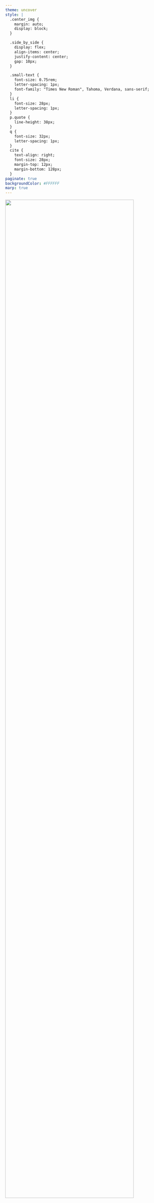 ```yaml
---
theme: uncover
style: |
  .center_img {
    margin: auto;
    display: block;
  }

  .side_by_side {
    display: flex;
    align-items: center;
    justify-content: center;
    gap: 10px;
  }

  .small-text {
    font-size: 0.75rem;
    letter-spacing: 1px;
    font-family: "Times New Roman", Tahoma, Verdana, sans-serif;
  }
  li {
    font-size: 28px;
    letter-spacing: 1px;
  }
  p.quote {
    line-height: 38px;
  }
  q {
    font-size: 32px;
    letter-spacing: 1px;
  }
  cite {
    text-align: right;
    font-size: 28px;
    margin-top: 12px;
    margin-bottom: 128px;
  }
paginate: true
backgroundColor: #FFFFFF
marp: true
---
```


<img class="center_img" src="assets/phoenix_logo.png" width="90%" />

---

### Предговор

* Какво е Plug?
* Пример: [Линк](https://gist.github.com/IvanIvanoff/a7f0c94ee6815b5cfc776ce3011879b8)

---

### Съдържание

* Ще разгледаме:
  1. Какво е Phoenix и как да го инсталираме;
  2. Какво е MVC архитектура;
  3. Как е структуриран кодът във Phoenix приложение;
  4. Генератори;
  5. Разглеждане на примерен код.
* Няма да разглеждаме:
  1. Писане на JS/CSS/HTML;
  2. Сложни примери и детайли. 90 минути са недостатъчни за навлизане в дълбочина в нито една тема.

---

### Какво е Phoenix?

* MVC уеб фреймурък, написан на Elixir.
* Също предоставя и абстракции над Websocket - Channels.
* MVC е архитектурен шаблон за изграждане на уеб приложения, разделяйки го в 3 главни части:
  * **M**odel: Кодът, отговорен за бизнес логиката, комуникацията с базата данни и т.н.
  * **V**iew: Кодът, свързан с потребителския интерфейс.
  * **C**ontroller: Играе ролята на посредник между Model и View. Обработва входящите заявки.

---

### Какво е Phoenix?

* Може да използвате само някои части от Phoenix или да не го използвате като MVC фреймуърк.
* Може да мислите за Phoenix като кабор с инструменти като вие избирате кои от тях да използвате.
* Може да не използвате Ecto.
* Може да не използвате View/HTML.
* Може да пишете приложение, което е само JSON API.
* Може да пишете приложение, което е само GraphQL сървър.
* Може да поддържате само websocket endpoints.

---

<img class="center_img" src="assets/mvc_overview_1.png" width="90%" />

---

<img class="center_img" src="assets/mvc_overview_2.png" width="60%" />

---

### Първи стъпки

* `mix archive.install hex phx_new` - Създаване на нов Phoenix проект.
* Може и без `mix phx.new`, така се спестява писането на много boilerplate.
* Сайт: https://www.phoenixframework.org/
* Github: https://github.com/phoenixframework/phoenix/
* Създаване на нов Phoenix проект в стъпки: [линк](https://hexdocs.pm/phoenix/up_and_running.html)

---

```bash
➜ mix phx.new app

We are almost there! The following steps are missing:
    $ cd app
Then configure your database in config/dev.exs and run:
    $ mix ecto.create
Start your Phoenix app with:
    $ mix phx.server
You can also run your app inside IEx (Interactive Elixir) as:
    $ iex -S mix phx.server

➜ cd app 
➜ mix ecto.create # Създаваме базата данни
➜ mix phx.gen.auth Accounts User users # Създаваме authentication
```

---

### Структура на Phoenix проект

* `assets` съдържа frontend assets - най-вече Javascript и CSS.
* `lib` съдържа кода на нашето приложение.
  * `lib/my_app` съдържа бизнес логиката. Тук се случва интеракцията с базата данни, т.е. тук живее Model частта.
  * `lib/my_app_web` съдържа кода, отговорен за предоставянето на програмата като уеб приложение, т.е. тук живеят Controller и View частите.
  * Всичко, което сме правили на лекции и домашни досега (освен лекцията за Plug), е код, който живее в `lib/my_app`
* `priv` съдържа файлове и скриптове, които не са част от приложението, но са нужни в production. Това включва статични файлове, скриптове за миграция на базата данни, файлове свързани с i18n и др.
* `test` съдържа всички тестове.

---

```sh
.
├── assets
│   ├── ...
├── config
├── lib
│   ├── test_structure
│   └── test_structure_web
│       ├── components
│       │   └── layouts
│       └── controllers
│           └── page_html
├── priv
│   ├── gettext
│   │   └── en
│   │       └── LC_MESSAGES
│   ├── repo
│   │   └── migrations
│   └── static
│       └── images
└── test
    ├── support
    └── test_structure_web
        └── controllers
```

---

```sh
./test_structure_web
├── components
│   ├── core_components.ex
│   ├── layouts
│   │   ├── app.html.heex
│   │   └── root.html.heex
│   └── layouts.ex
├── controllers
│   ├── error_html.ex
│   ├── error_json.ex
│   ├── page_controller.ex
│   ├── page_html
│   │   └── home.html.heex
│   └── page_html.ex
├── endpoint.ex
├── gettext.ex
├── router.ex
└── telemetry.ex
```

---

### Model

* Бизнес логиката на приложението.
* Имплементира връзката с външни сървиси - API-та, бази данни и т.н.
* Имплементира връзката с базата данни, трансформацията на данните и правилата според които данните се променят.
* Кодът е независим от визуализацията, а е отговорен за самите данни:
  * Кодът, който валидира и съхранява потребител в базата данни.
  * Кодът, който променя потребителското име.
  * Кодът, който изпраща мейли.

---

### Структуриране на кода в моделите

* В литературата и документацията за Elixir често ще срещнете термини като:
  * Core/Schema Module
  * Context/Boundary Module
* Phoenix генераторите създават код, който е организиран по този начин.

---

### Schema (Core) Modules

* Най-често съдържа дефиниция на Ecto схема, changeset функции и дефиниции на заявки.
* Тук поставяме код, който е детерминистичен
* Функциите връщат `Ecto Query` и извикващият функцията трябва да изпълни тази заявка.
  * Композицията на заявка е детерминистична операция;
  * Изпълнението на заявка не е детерминистична операция.
* Външният свят не работи директно с тези модули.
* Пример: [Линк](https://gist.github.com/IvanIvanoff/9384462be1a922bcc178df6ef62dd672)
---


### Context (Boundary) Modules

* Предоставят връзка с външни ресурси - бази данни, API-та и т.н.
* Скриват досадни детайли.
  * При смяна на парола трябва да се изтрие старата, да се изтрият всички съществуващи токени, да се запише новата парола, (опционално) да се изпрати мейл, че е настъпила промяна (без да пращате парола в текстов вид) и т.н.
* Грижат се за несигурността/недетерминистичността на поведението.
  * Най-често като връщат `{:ok, result}` или `{:error, reason}`
* Групират много сървиси/core модули и предоставят единно API за достъп
  * `Accounts` контекст модула използва с `User`, `UserToken`, `UserNotifier` и т.н., за да предостави API за работа с потребители.
* Пример: [Линк](https://gist.github.com/IvanIvanoff/9ecfd2130e97963e1b62ec0bad2667d1)

---

### Core или Boundary?

* По усет/интуиция. Разгледайте кода, генериран от Phoenix, за да ги добиете.
* Добавете Ecto Query в Core и изпълнението на заявката в Context.
* Pipe-land vs With-land (Opinionated, изобщо не е твърдо правило)
  * `|>` е "детерминистично" в смисъл, че ако някоя функция не върне очакван резултат, то ще получим `MatchError`
  * Използваме `with` вместо `|>`, когато очакваме възможност за грешки.
* Детерминистичните неща отиват в Core, недетерминистичните в Context
* Ако за изпълнението на някоя функционалност се изисква комбинирането на няколко схеми и функционалности от различни модули - в Context.

---

### Schema (Core) Modules - Extra

* Схема модулите предоставят логика, която описва как да свържем един Elixir модул с таблица в базата данни.
* Схема модулите не взаимодействат с базата данни, а предоставят код, който отговарят на някои въпроси:
  * Какво е името на таблицата в базата?
  * Какви полета има схемата и таблицата (може да предоставим колона от таблицата с друго име в схемата)?
  * Какви са връзките между отделни таблици (`belongs_to`, `has_one`, `has_many` и т.н.) ?
  * Каква заявка да използваме, за да вземем/променим данни в таблицата?
  * Как да валидираме данните, преди да ги запишем в базата данни?
  * Други.
* Context модула взима нужните заявки от Schema модула и ги изпълнява.

---

```sh
./lib/pento
├── accounts # folder named as the context module, holds the schema modules
│   ├── user.ex # schema/core module
│   ├── user_notifier.ex # schema/core module
│   └── user_token.ex # schema/core module
├── accounts.ex # context module
├── application.ex
├── catalog
│   └── product.ex # schema/core module
├── catalog.ex  # context module
├── mailer.ex
├── promo # folder named as the context module, holds the schema modules
│   └── recipient.ex # schema/core module
├── promo.ex  # context module
├── release.ex
└── repo.ex
```

---

### Controller

* Контролерът е модул, действащ като посредник.
* Той приема постъпила заявка, комуникира с модела и избира какъв отговор ще бъде върна, визуализиран чрез View.
* За да бъде един модул контролер: `use MyWebWeb, :controller`.
* Използва `Plug` и е `plug`.
* Функциите в контролера се наричат `actions`.

---

```elixir
# router.ex
get "/", PageController, :index

# page_controller.ex
defmodule HelloWeb.PageController do
  use HelloWeb, :controller

  def index(conn, _params) do
    render(conn, :index)
  end
end
```

---

```elixir
defmodule MyAppWeb.UserController do
  use MyAppWeb, :controller

  alias MyApp.Accounts
  alias MyApp.Accounts.User
  # ...

  def create(conn, %{"user" => user_params}) do
    case Accounts.create_user(user_params) do
      {:ok, user} ->
        conn
        |> put_flash(:info, "User created successfully.")
        |> redirect(to: ~p"/users/#{user}")

      {:error, %Ecto.Changeset{} = changeset} ->
        render(conn, :new, changeset: changeset)
    end
  end
end
```

---

### Actions

* Controller actions са просто функции, които приемат `Plug.Conn` и параметри и връщат `Plug.Conn`.
* Можем да ги именуваме както пожелаем, стига да съвпадат с някоя дефиниция в рутера.
* Phoenix ни предоставя помощни функции като `render/2`, `render/3`, `json/2`, `text/2` и др.
  * Тези функции по подадените аргументи създават отговор;
  * Добавят нужните response headers;
  * Изпращат отговор чрез `Plug.Conn.send_resp/2`;
  * `Plug.Conn.send_resp/2` изпраща отговора и извиква `halt`, с което заявката е приключена.

---

### Action parameters

* Вторият аргумент на всеки `action` е речник с параметри.
* Тези параметри са обединение на множество параметри.
* Прието е да ги именуваме `params`.
* Съдържат всички параметри от заявката.
* Получават се чрез обединение на `conn.path_params`, `conn.body_params` и `conn.query_params`
  * Параметрите от пътя: `/hello/:name`;
  * Параметрите от тялото на заявката (например при `POST` заявка);
  * Параметрите от URL-а `?param1=value1&param2=value2&param3=value3`;
  * Да не се бъркат `path_params` и `query_params`.

---

### render/{2,3}

* render/рендериране е процесът на генериране на HTML, който ще бъде върнат на клиента.
* Използва се когато връщаме HTML, който ще бъде визуализиран от браузър.
* Функция, която използва темплейт, за да създаде HTML отговор, попълни параметрите в темплейта, добави правилния HTTP хедър и изпрати отговори на потребителя.
* Приема като аргументи:
  * `conn`;
  * Темплейт като атом или низ;
  * Речник `assigns` със стойности, които ще бъдат интерполирани в темплейта.

---

```elixir
def render(conn, template, assigns) do
  # ...
  conn 
  #...  
  |> render_and_send(...)
end

defp render_and_send(conn, format, template, assigns) do
  view = view_module(conn, format)
  conn = prepare_assigns(conn, assigns, template, format)
  data = render_with_layouts(conn, view, template, format)

  conn
  |> ensure_resp_content_type(MIME.type(format))
  |> send_resp(conn.status || 200, data)
end
```

---

### View във Phoenix

* В последната major версия (1.7 от 02.2023) са направени значителни промени във View частта.
* Преди 1.7 се използваше `:phoenix_view` библиотеката, която генерира `render` функции използвайки
  темплейти от файлове на диска.
* От 1.7 се препочита писането на Components.
  * Function/Stateless components - функция, която приема `assigns` и връща `~H` структура.
  * Module/Live components - модул, който дефинира Component. Грижи се за своето състояние, обработва събития и т.н.
* В тази лекция ще дадем примери само с Components.

---

### View

* Грижи се за визуалната репрезентация на данните.
* Включва писането на templates/components/layouts чрез използването на HTML/CSS/Javascript.
* От Phoenix 1.7 по подразбиране използва Tailwind CSS.
* Използва се също Elixir:
  * Написване на помощни функции в .ex файлове
  * Embedded Elixir в самите темплейти - `.heex` файловото разширение и `~H` сигил.

---

```elixir
attr :for, :any, required: true, doc: "the data structure for the form"
attr :as, :any, default: nil, doc: "the server side parameter to collect all input under"

attr :rest, :global,
  include: ~w(autocomplete name rel action enctype method novalidate target),
  doc: "the arbitrary HTML attributes to apply to the form tag"

slot :inner_block, required: true
slot :actions, doc: "the slot for form actions, such as a submit button"

def simple_form(assigns) do
  ~H"""
  <.form :let={f} for={@for} as={@as} {@rest}>
    <div class="mt-10 space-y-8 bg-white">
      <%= render_slot(@inner_block, f) %>
      <div :for={action <- @actions} class="mt-2 flex items-center justify-between gap-6">
        <%= render_slot(action, f) %>
      </div>
    </div>
  </.form>
  """
end
# More examples here: https://gist.github.com/IvanIvanoff/f2034c33e162eb6dde551d9f0c242bd5
```

---

### View vs Template vs Layout vs Component

* `Template` е HTML структурата, която има "празни" места, които се попълват от параметри.
* `View` е частта от кода, която е отговора за рендерирането на темплейтите. Допълнително може да се грижи и за обработката на параметрите, който се използват в темплейта.
* `Layout` е template, който "обгръща" нашите темплейти. Обикновено тук включваме `<html>`, `<head>` и `<body>` таговете, като всички наши темплейти се добавят между `<body>` и `</body>`.
  * Използва се, за да спести повтарянето на код.
  * Layouts могат да се влагат.

---

### View vs Template vs Layout vs Component

* `Component` може да значи две неща:
  * Function Component - функция, която приема `assigns` и връща `~H` структура.
  * Module Compontent - модул, който дефинира Component. Грижи се за своето състояние, обработва събития и т.н.
  * Функцията-компоненет може да живее в самия controller/live модул, което опростява значително сложността на структурата - няма нужда от oтделни view и template файлове. Особено полезно и използвано е при LiveView (следващата лекция).

---

### Phoenix.Endpoint

* `Phoenix.Endpoint` е входната точка за всяка заявка. 
* Представлява поредица от `plug`-ове (които се изпълняват за всяка заявка) свързани със:
  * Сервиране на статични файлове (img, css, js, etc.);
  * Настройки на сесията;
  * Добавяне на request_id;
  * Добавяне на telemetry plug;
  * Други.
* Последният `plug` е рутерът - изпълнението се предава на нашия код.
* [Пример](https://github.com/meddle0x53/presentem/blob/master/lib/presentem_web/endpoint.ex)

---

### Phoenix.Router

* Надгражда Plug.Router
* Добавя `scope` макрос за създаване на namespaces.
* Добавя `pipeline` макрос за изграждане на именувана поредица от plug-ове и макрос `pipe_through` за употребата му.
* Добавя `get/3`/`post/3`/т.н. макроси за обработка на HTTP заявки чрез делегация към контролер.

---

```elixir
defmodule MyApp.Router do
  use PresentemWeb, :router

  pipeline :browser do
    plug :accepts, ["html"]
    plug :fetch_session
    plug :fetch_live_flash
    plug :put_root_layout, {MyApp.LayoutView, :root}
    plug :protect_from_forgery
    plug :put_secure_browser_headers
  end

  pipeline :api do
    plug :accepts, ["json"]
  end

  scope "/", MyApp do
    pipe_through :browser

    get "/users/:id", UserController, :show
    get "/users", UserController, :index
    post "/users", UserController, :create
  end
end
```

---

```elixir
defmodule MyAppWeb.UserController do
  use MyAppWeb, :controller

  alias MyApp.Accounts
  alias MyApp.Accounts.User

  def index(conn, _params) do
    users = Accounts.list_users()
    render(conn, :index, users: users)
  end

  def create(conn, %{"user" => user_params}) do
    case Accounts.create_user(user_params) do
      {:ok, user} ->
        conn
        |> put_flash(:info, "User created successfully.")
        |> redirect(to: ~p"/users/#{user}")

      {:error, %Ecto.Changeset{} = changeset} ->
        render(conn, :new, changeset: changeset)
    end
  end

  def show(conn, %{"id" => id}) do
    user = Accounts.get_user!(id)
    render(conn, :show, user: user)
  end
end
```

---

### Generators

* `Mix Task`, който генерира код за вас.
* Удобни са, когато трябва бързо да създадем приложение.
* Удобни са за изграждане на скелет върху който след това да добавяме.
* Предоставените генератори са добре обмислени и написани от опитни програмисти.
* Добавят и тестове.
* Има различни видове генератори:
  * Създават таблица в базата данни и модули за работа с тях
  * Създават и HTML страници за интеракция с базата
  * Създават логика за регистрация и автентикация.
* Четете внимателно какво принтира всеки генератор, защото може вие да трябва да довършите част от работата

---

### mix phx.new

* Генератор, който създава нов Phoenix проект.
* Създава структурата на проекта, Router, Endpoint, Telemetry, Gettext и др.
* HTML/CSS компонентите в 1.7+ са написани от екипа на Tailwind CSS.
* Помислили са за accessability на ключовите компоненти, предоставени с новия проект:
  * Компонентите в `core_components.ex` са написани имайки предвид screen readers потребители;
  * Тоест слепите хора ще могат по-лесно да използват сайта;
  * Това не е вярно за всички уеб сайтове - при грешно имплементиран фокус може да се получи разминаване между това, което е на екрана (някой modal) и това къде се намира фокуса на screen reader-a

---

### mix phx.gen.auth

* `mix phx.gen.auth Accounts User users`
* Създава система за автентикация на потребители, която включва:
  * Таблици в базата данни;
  * Модули за работа с тези таблици;
  * Уеб интерфейс;
  * Спазва OWASP препоръките.
* Пример: [Видео](https://www.loom.com/share/8e684f8386bd4301892dc9f1ec01f399)

---

### Други генератори

* `mix phx.gen.html` - Генерира таблица в базата данните, схема и контекст модули, контролер и HTML. Принтира на екрана какво трябва да добавите в Router
* `mix phx.gen.json` - Генерира таблица в базата данните, схема и контекст модули и контролер. Сервира ресурса като JSON API, а не HTML. Принтира на екрана какво трябва да добавите в Router
* `mix phx.gen.release --docker` - Генерира нужните файлове за създаване на Mix Release, както и Dockerfile.
* `mix phx.gen.secret` - Генерира случаен низ с достатъчна ентропия, за да може да бъде използват като тайна.
* И други.

---

### Sigils

* Механизъм за работа чрез текстова репрезентация.
* `~D[2023-05-05]` вместо `Date.new(2023, 5, 5)`
* `~r/foo|bar/` вместо `Regex.compile!("foo|bar")`
* До Elixir 1.14 името на сигилите е една буква: `~s`, `~r`, `~U` и т.н.
* От Elixir 1.15, името на сигилите може да е повече от една буква, но задължително всички букви да са главни.
  * За да се избегнат неясноти: `var=~opts[bar]` vs `var =~ opts[bar]` vs `var = ~opts[bar]`

---

```elixir
defmacro sigil_D({:<<>>, _, [string]}, []) do
  {{:ok, {year, month, day}}, calendar} = parse_with_calendar!(string, :parse_date, "Date")
  to_calendar_struct(Date, calendar: calendar, year: year, month: month, day: day)
end

defmacro sigil_r({:<<>>, _meta, [string]}, options) when is_binary(string) do
  binary = :elixir_interpolation.unescape_string(string, &Regex.unescape_map/1)
  regex = Regex.compile!(binary, :binary.list_to_bin(options))
  Macro.escape(regex)
end

defmacro sigil_r({:<<>>, meta, pieces}, options) do
  binary = {:<<>>, meta, unescape_tokens(pieces, &Regex.unescape_map/1)}
  quote(do: Regex.compile!(unquote(binary), unquote(:binary.list_to_bin(options))))
end

```
---

### Verified Routes sigil ~p

* Когато правим линк към някой път в нашето приложение може да използваме просто стрингове: `"/users/#{user.id}"`
* Но в този случай, ако допуснем грешка, няма да разберем веднага, а чак по време на изпълнение.
* Искаме по време на компилация да получим грешка, ако сме използвали невалиден път като `/user/#{user.id}`
* Преди Phoenix 1.7 използваме функция, която генерира път: `Routes.user_path(conn, :show, user)`

---

### Verified Routes sigil ~p

* От Phoenix 1.7 използваме `~p` сигил: `~p"/users/#{user.id}`, който е много по-прост за употреба, но 
  * В `~p` сигила интерполацията работи по по-различен начин.
  * Можем да напишем просто `~p"/users/user"` ако `user` има поле `:id`
  * Когато генерираме query параметри можем да интерполираме речник, вместо да използваме `URI.encode_query/2`.
* [Verified Routes Имплементация](https://github.com/phoenixframework/phoenix/blob/main/lib/phoenix/verified_routes.ex)

---

### HEEX (HTML+EEx) Sigil ~H

* Когато трябва да пишем HTML, използваме `~H` сигил
* `~H"<span class={[@name, @class]} />"`
* Низовете в този сигил минават през HTML валидация.
  * Преди въвеждането на `~H` ако във вашия HTML код има грешка, липсващ затварящ таг и т.н. ще разберете доста по-късно.
* Низовете в този сигил се форматиран чрез специален плъгин на Elixir Formatter
  * `plugins: [Phoenix.LiveView.HTMLFormatter]`
  * Форматира HTML кода, т.е. форматира вътрешността на низ.
* Може да embed-вате Elixir код чрез `<%= <elixir code> %>` и `<% <elixir code> %>`
* Ако искате да embed-вате Elixir в HTML таг: `<div id={@id}>`

---

```elixir
~H"""
<.form :let={f} for={@for} as={@as} {@rest}>
  <div class="mt-10 space-y-8 bg-white">
    <%= render_slot(@inner_block, f) %>
    <div :for={action <- @actions} class="mt-2 flex items-center justify-between gap-6">
      <%= render_slot(action, f) %>
    </div>
  </div>
</.form>
"""
```

---

### Instrument/Instrumentation

* `Instrumentation` означава измерване и мониториране на изпълнението/производителността на дадена програма.
  * `Binary Instrumentation`
* Това се прави с цел събиране на данни нужни за профилиране, откриване на грешки, проследяване на изпълнението, откриване на бавни части от програмата и т.н.
* `Instrument` (глагол) - извървшване на Instrumentation
* `Instrument` (съществително) - Парче код/библиотека/tool, които извършват логиката по Instrumentation.
* Можем да наречем инструменти profiler/logger/tracer.

---

### Telemetry

* `:telemetry` библиотеката за dynamic dispatching на евенти.
* Фокусът е върху метрики и instrumentation.
* Тези събития (events) могат да бъдат каквото пожелаете, например:
  * Започване/завършване на Phoenix заявка;
  * Започване/завършване на Ecto заявка.
* След това тези евенти могат да бъдат агрегиране:
  * 95-и персентил за времето за изпълнение на цялата заявка;
  * Среден брой Ecto заявки в минута/час;
  * Други

---

```elixir
# event emitting
:telemetry.execute(
  [:web, :request, :done],
  %{latency: latency},
  %{request_path: path, status_code: status}
)

# event handling
defmodule LogResponseHandler do
  require Logger

  def handle_event([:web, :request, :done], measurements, metadata, _config) do
    Logger.info(
      "[#{metadata.request_path}] #{metadata.status_code} sent in #{measurements.latency}"
    )
  end
end

```
---

<img class="center_img" src="assets/phoenix_telemetry_execute.png" width="90%" />

---

### i18n

* `Internazionalization` е процесът по дизайн и имплементация на софтуер така, че да може да бъде адаптиран за различни езици.
* В Elixir това се постига чрез използване на библиотеката `:gettext`.
* Вместо директно използване на низове `"Hello World!"` се използва `gettext("Hello world!")`, където `"Hello world!"` е `msgid`
* Поддържа и други функции:
  * `ngettext` - За "превод" между единствено и множествено число
  * `dgettext` - Приема като допълнителен аргумент домейн
  * `pgettext` - Съобщение с контекст, който може да се използва за разрешаване на неясноти. Например `file` може да е както глагол, така и съществително.
* `locale` - Посочва езика, на който ще бъдат визуализирани текстовете.

---

### Mailer

* Phoenix генераторът добавя модули, свързани с изпращане на мейли.
* Използва `:swoosh` библиотеката.
* По подразбиране работи с локален адаптер, който вместо да праща мейли, ги записва на диска.
* В `config.runtime.exs` в коментар е описание на нужната конфигурация, за да заработи.
* Може да използвате Mailchimp/Mailjet/Mailgun/etc. 
---

### Phoenix.Channel

* Абстракция над Websocket
* Позволява писането на soft real-time приложения:
  * Чат;
  * Push notifications;
  * Интерактивни приложения;
* Начин на работа:
  * Клиент установява връзка със сървъра използвайки Websocket;
  * Клиентът се присединява към един или повече Topics (идентифицирани чрез произволен низ);
  * Един Topic може да е публичен (всички могат да се присединят);
  * Един Topic може да е частен, например позволявате на клиентът да се присъедини към Topic `my_room:10` само ако ID-то на потребителят е 10.
  * Клиентът може да пише (push) съобщения в Topic и да получава съобщения от този Topic.

---

```elixir
defmodule HelloWeb.RoomChannel do
  use Phoenix.Channel

  def join("room:lobby", _message, socket) do
    {:ok, socket}
  end

  def join("room:" <> _private_room_id, _params, _socket) do
    {:error, %{reason: "unauthorized"}}
  end

  def handle_in("new_msg", %{"body" => body}, socket) do
    broadcast!(socket, "new_msg", %{body: body})
    {:noreply, socket}
  end
end
```

---

```js
let channel           = socket.channel("room:lobby", {})
let chatInput         = document.querySelector("#chat-input")
let messagesContainer = document.querySelector("#messages")

chatInput.addEventListener("keypress", event => {
  if(event.key === 'Enter'){
    channel.push("new_msg", {body: chatInput.value})
    chatInput.value = ""
  }
})

channel.on("new_msg", payload => {
  let messageItem = document.createElement("p")
  messageItem.innerText = `[${Date()}] ${payload.body}`
  messagesContainer.appendChild(messageItem)
})

channel.join()
  .receive("ok", resp => { console.log("Joined successfully", resp) })
  .receive("error", resp => { console.log("Unable to join", resp) })

export default socket
```

---

### Край